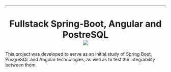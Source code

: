 <hr>
<h1 align="center"> Fullstack Spring-Boot, Angular and PostreSQL <br>
<img src="https://skillicons.dev/icons?i=spring,angular,postgres&theme=light" />
</h1>

<p>This project was developed to serve as an initial study of Spring Boot, PosgreSQL and Angular technologies, as well as to test the integrability between them.</p>
